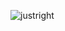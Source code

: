 ![justright](https://user-images.githubusercontent.com/26022/45606143-71140c00-b9f7-11e8-9fe8-ac3c93cdc80e.jpg "justright")
